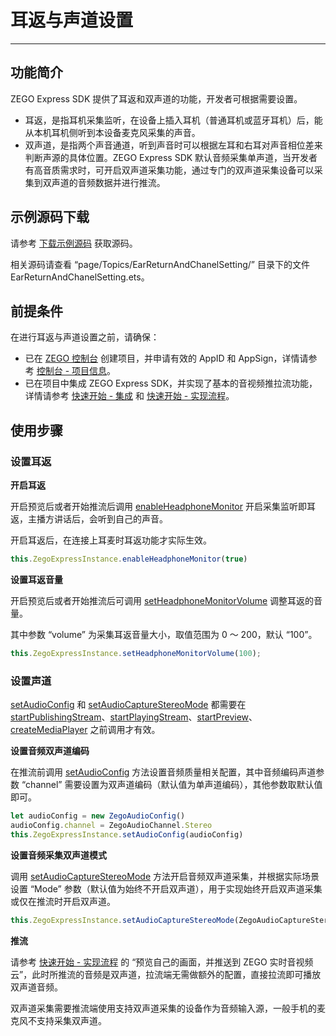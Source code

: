 # 耳返与声道设置

- - -

## 功能简介

ZEGO Express SDK 提供了耳返和双声道的功能，开发者可根据需要设置。

- 耳返，是指耳机采集监听，在设备上插入耳机（普通耳机或蓝牙耳机）后，能从本机耳机侧听到本设备麦克风采集的声音。
- 双声道，是指两个声音通道，听到声音时可以根据左耳和右耳对声音相位差来判断声源的具体位置。ZEGO Express SDK 默认音频采集单声道，当开发者有高音质需求时，可开启双声道采集功能，通过专门的双声道采集设备可以采集到双声道的音频数据并进行推流。

## 示例源码下载

请参考 [下载示例源码](https://doc-zh.zego.im/article/19522) 获取源码。

相关源码请查看 “page/Topics/EarReturnAndChanelSetting/” 目录下的文件 EarReturnAndChanelSetting.ets。

## 前提条件

在进行耳返与声道设置之前，请确保：

- 已在 [ZEGO 控制台](https://console.zego.im) 创建项目，并申请有效的 AppID 和 AppSign，详情请参考 [控制台 - 项目信息](/console/project-info)。
- 已在项目中集成 ZEGO Express SDK，并实现了基本的音视频推拉流功能，详情请参考 [快速开始 - 集成](https://doc-zh.zego.im/article/19523) 和 [快速开始 - 实现流程](https://doc-zh.zego.im/article/19524)。


## 使用步骤

### 设置耳返

**开启耳返**

开启预览后或者开始推流后调用 [enableHeadphoneMonitor](https://doc-zh.zego.im/unique-api/express-video-sdk/zh/ets_ohos/classes/_zegoexpressengine_.zegoexpressengine.html#enableheadphonemonitor) 开启采集监听即耳返，主播方讲话后，会听到自己的声音。

<Note title="说明">


开启耳返后，在连接上耳麦时耳返功能才实际生效。

</Note>



```ts
this.ZegoExpressInstance.enableHeadphoneMonitor(true)
```

**设置耳返音量**

开启预览后或者开始推流后可调用 [setHeadphoneMonitorVolume](https://doc-zh.zego.im/unique-api/express-video-sdk/zh/ets_ohos/classes/_zegoexpressengine_.zegoexpressengine.html#setheadphonemonitorvolume) 调整耳返的音量。

其中参数 “volume” 为采集耳返音量大小，取值范围为 0 ～ 200，默认 “100”。

```ts
this.ZegoExpressInstance.setHeadphoneMonitorVolume(100);
```

### 设置声道

<Warning title="注意">


[setAudioConfig](https://doc-zh.zego.im/unique-api/express-video-sdk/zh/ets_ohos/classes/_zegoexpressengine_.zegoexpressengine.html#setaudioconfig) 和 [setAudioCaptureStereoMode](https://doc-zh.zego.im/unique-api/express-video-sdk/zh/ets_ohos/classes/_zegoexpressengine_.zegoexpressengine.html#setaudiocapturestereomode) 都需要在 [startPublishingStream](https://doc-zh.zego.im/unique-api/express-video-sdk/zh/ets_ohos/classes/_zegoexpressengine_.zegoexpressengine.html#startpublishingstream)、[startPlayingStream](https://doc-zh.zego.im/unique-api/express-video-sdk/zh/ets_ohos/classes/_zegoexpressengine_.zegoexpressengine.html#startplayingstream)、[startPreview](https://doc-zh.zego.im/unique-api/express-video-sdk/zh/ets_ohos/classes/_zegoexpressengine_.zegoexpressengine.html#startpreview)、[createMediaPlayer](https://doc-zh.zego.im/unique-api/express-video-sdk/zh/ets_ohos/classes/_zegoexpressengine_.zegoexpressengine.html#createmediaplayer) 之前调用才有效。

</Warning>



**设置音频双声道编码**

在推流前调用 [setAudioConfig](https://doc-zh.zego.im/unique-api/express-video-sdk/zh/ets_ohos/classes/_zegoexpressengine_.zegoexpressengine.html#setaudioconfig) 方法设置音频质量相关配置，其中音频编码声道参数 “channel” 需要设置为双声道编码（默认值为单声道编码），其他参数取默认值即可。

```ts
let audioConfig = new ZegoAudioConfig()
audioConfig.channel = ZegoAudioChannel.Stereo
this.ZegoExpressInstance.setAudioConfig(audioConfig)
```

**设置音频采集双声道模式**

调用 [setAudioCaptureStereoMode](https://doc-zh.zego.im/unique-api/express-video-sdk/zh/ets_ohos/classes/_zegoexpressengine_.zegoexpressengine.html#setaudiocapturestereomode) 方法开启音频双声道采集，并根据实际场景设置 “Mode” 参数（默认值为始终不开启双声道），用于实现始终开启双声道采集或仅在推流时开启双声道。

```ts
this.ZegoExpressInstance.setAudioCaptureStereoMode(ZegoAudioCaptureStereoMode.Always);
```

**推流**

请参考 [快速开始 - 实现流程](https://doc-zh.zego.im/article/19524#3_3) 的 “预览自己的画面，并推送到 ZEGO 实时音视频云”，此时所推流的音频是双声道，拉流端无需做额外的配置，直接拉流即可播放双声道音频。

<Note title="说明">


双声道采集需要推流端使用支持双声道采集的设备作为音频输入源，一般手机的麦克风不支持采集双声道。

</Note>



<Content />

